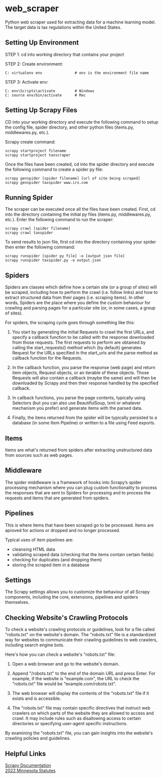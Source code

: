 # web_scraper

Python web scraper used for extracting data for a machine learning model. The target data is tax regulations 
within the United States.

## Setting Up Environment

STEP 1: cd into working directory that contains your project  

STEP 2: Create environment:  
```
C: virtualenv env               # env is the environment file name
```  

STEP 3: Activate env:  
```
C: env\Scripts\activate         # Windows
C: source env/bin/activate      # Mac
```  

## Setting Up Scrapy Files

CD into your working directory and execute the following command to setup the config file, 
spider directory, and other python files (items.py, middlewares.py, etc.).

Scrapy create command:  
```
scrapy startproject filename
scrapy startproject taxscraper  
```

Once the files have been created, cd into the spider directory and execute the following command to create 
a spider py file:  
```
scrapy genspider [spider filename] [url of site being scraped]  
scrapy genspider taxspider www.irs.com
```

## Running Spider

The scraper can be executed once all the files have been created. First, cd into the directory containing the initial py 
files (items.py, middlewares.py, etc.). Enter the following command to run the scraper:  
```
scrapy crawl [spider filename]
scrapy crawl taxspider
```

To send results to json file, first cd into the directory containing your spider then enter the following command:  
```
scrapy runspider [spider py file] -o [output json file]  
scrapy runspider taxspider.py -o output.json
```

## Spiders

Spiders are classes which define how a certain site (or a group of sites) will be scraped, including how to perform the crawl (i.e. follow links) and how to extract structured data from their pages (i.e. scraping items). In other words, Spiders are the place where you define the custom behaviour for crawling and parsing pages for a particular site (or, in some cases, a group of sites).

For spiders, the scraping cycle goes through something like this:

1. You start by generating the initial Requests to crawl the first URLs, and specify a callback function to be called with the response downloaded from those requests. The first requests to perform are obtained by calling the start_requests() method which (by default) generates Request for the URLs specified in the start_urls and the parse method as callback function for the Requests.

2. In the callback function, you parse the response (web page) and return item objects, Request objects, or an iterable of these objects. Those Requests will also contain a callback (maybe the same) and will then be downloaded by Scrapy and then their response handled by the specified callback.

3. In callback functions, you parse the page contents, typically using Selectors (but you can also use BeautifulSoup, lxml or whatever mechanism you prefer) and generate items with the parsed data.

4. Finally, the items returned from the spider will be typically persisted to a database (in some Item Pipeline) or written to a file using Feed exports.

## Items

Items are what's returned from spiders after extracting unstructured data from sources such as web pages.

## Middleware

The spider middleware is a framework of hooks into Scrapy’s spider processing mechanism where you can plug custom functionality to process the responses that are sent to Spiders for processing and to process the requests and items that are generated from spiders.


## Pipelines

This is where items that have been scraped go to be processed. Items are aproved for actions or dropped and no longer processed.

Typical uses of item pipelines are:  
* cleansing HTML data
* validating scraped data (checking that the items contain certain fields)
* checking for duplicates (and dropping them)
* storing the scraped item in a database

## Settings

The Scrapy settings allows you to customize the behaviour of all Scrapy components, including the core, extensions, pipelines and spiders themselves.

## Checking Website's Crawling Protocols

To check a website's crawling protocols or guidelines, look for a file called "robots.txt" on the website's domain. The "robots.txt" file is a standardized way for websites to communicate their crawling guidelines to web crawlers, including search engine bots.

Here's how you can check a website's "robots.txt" file:

1. Open a web browser and go to the website's domain.  

2. Append "/robots.txt" to the end of the domain URL and press Enter. For example, if the website is "example.com", the URL to check the "robots.txt" file would be "example.com/robots.txt".

3. The web browser will display the contents of the "robots.txt" file if it exists and is accessible.

4. The "robots.txt" file may contain specific directives that instruct web crawlers on which parts of the website they are allowed to access and crawl. It may include rules such as disallowing access to certain directories or specifying user-agent specific instructions.

By examining the "robots.txt" file, you can gain insights into the website's crawling policies and guidelines.

## Helpful Links
 
[Scrapy Documentation](https://docs.scrapy.org/en/latest/index.html)  
[2022 Minnesota Statutes](https://www.revisor.mn.gov/statutes/)

